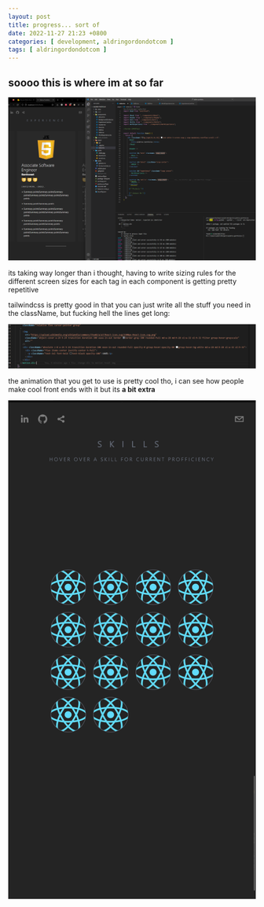 ```yaml
---
layout: post
title: progress... sort of
date: 2022-11-27 21:23 +0800
categories: [ development, aldringordondotcom ]
tags: [ aldringordondotcom ]
---
```


## soooo this is where im at so far

!["](/assets/2022-11-27-starting-over-again/Progress1.png)

its taking way longer than i thought, having to write sizing rules for the different screen sizes for each tag in each component is getting pretty repetitive

tailwindcss is pretty good in that you can just write all the stuff you need in the className, but fucking hell the lines get long:

!["](/assets/2022-11-27-starting-over-again/LongLine.png)

the animation that you get to use is pretty cool tho, i can see how people make cool front ends with it but its **a bit extra**

!["](/assets/2022-11-27-starting-over-again/SkillsPreview.png)
